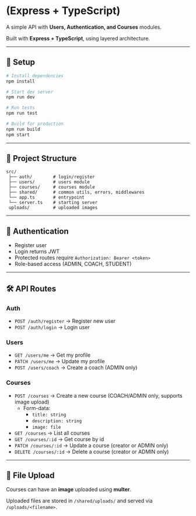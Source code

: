 # (Express + TypeScript)

A simple API with **Users, Authentication, and Courses** modules.

Built with **Express + TypeScript**, using layered architecture.

---

## 🚀 Setup

```bash
# Install dependencies
npm install

# Start dev server
npm run dev

# Run tests
npm run test

# Build for production
npm run build
npm start
```

---

## 📂 Project Structure

```
src/
 ├── auth/        # login/register
 ├── users/       # users module
 ├── courses/     # courses module
 ├── shared/      # common utils, errors, middlewares
 └── app.ts       # entrypoint
 └── server.ts    # starting server
 uploads/         # uploaded images
```

---

## 🔑 Authentication

- Register user
- Login returns JWT
- Protected routes require `Authorization: Bearer <token>`
- Role-based access (ADMIN, COACH, STUDENT)

---

## 🛠️ API Routes

### Auth

- `POST /auth/register` → Register new user
- `POST /auth/login` → Login user

### Users

- `GET /users/me` → Get my profile
- `PATCH /users/me` → Update my profile
- `POST /users/coach` → Create a coach (ADMIN only)

### Courses

- `POST /courses` → Create a new course (COACH/ADMIN only, supports image upload)
  - Form-data:
    - `title: string`
    - `description: string`
    - `image: file`
- `GET /courses` → List all courses
- `GET /courses/:id` → Get course by id
- `PATCH /courses/:id` → Update a course (creator or ADMIN only)
- `DELETE /courses/:id` → Delete a course (creator or ADMIN only)

---

## 📸 File Upload

Courses can have an **image** uploaded using **multer**.

Uploaded files are stored in `/shared/uploads/` and served via `/uploads/<filename>`.
